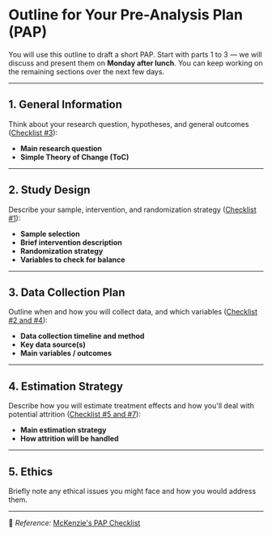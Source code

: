 # Outline for Your Pre-Analysis Plan (PAP)

You will use this outline to draft a short PAP. Start with parts 1 to 3 — we will discuss and present them on **Monday after lunch**. You can keep working on the remaining sections over the next few days.

---

## 1. General Information  
Think about your research question, hypotheses, and general outcomes ([Checklist #3](https://blogs.worldbank.org/en/impactevaluations/a-pre-analysis-plan-checklist)):

- **Main research question**  
- **Simple Theory of Change (ToC)**  

---

## 2. Study Design  
Describe your sample, intervention, and randomization strategy ([Checklist #1](https://blogs.worldbank.org/en/impactevaluations/a-pre-analysis-plan-checklist)):

- **Sample selection**  
- **Brief intervention description**  
- **Randomization strategy**  
- **Variables to check for balance**  

---

## 3. Data Collection Plan  
Outline when and how you will collect data, and which variables ([Checklist #2 and #4](https://blogs.worldbank.org/en/impactevaluations/a-pre-analysis-plan-checklist)):

- **Data collection timeline and method**  
- **Key data source(s)**  
- **Main variables / outcomes**  

---

## 4. Estimation Strategy  
Describe how you will estimate treatment effects and how you'll deal with potential attrition ([Checklist #5 and #7](https://blogs.worldbank.org/en/impactevaluations/a-pre-analysis-plan-checklist)):

- **Main estimation strategy**  
- **How attrition will be handled**  

---

## 5. Ethics  
Briefly note any ethical issues you might face and how you would address them.

---

📌 *Reference:* [McKenzie's PAP Checklist](https://blogs.worldbank.org/en/impactevaluations/a-pre-analysis-plan-checklist)
